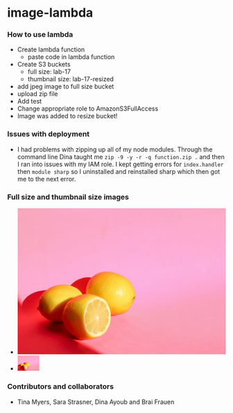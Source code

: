 # image-lambda

### How to use lambda

+ Create lambda function
  + paste code in lambda function
+ Create S3 buckets
  + full size: lab-17
  + thumbnail size: lab-17-resized
+ add jpeg image to full size bucket
+ upload zip file
+ Add test
+ Change appropriate role to AmazonS3FullAccess
+ Image was added to resize bucket!

### Issues with deployment

+ I had problems with zipping up all of my node modules. Through the command line Dina taught me `zip -9 -y -r -q function.zip .` and then I ran into issues with my IAM role. I kept getting errors for `index.handler` then `module sharp` so I uninstalled and reinstalled sharp which then got me to the next error.

### Full size and thumbnail size images

+ ![large lemon](assets/large-lemons.jpg)
+ ![Little Lemon](assets/resized-lemons.jpg)

### Contributors and collaborators

+ Tina Myers, Sara Strasner, Dina Ayoub and Brai Frauen